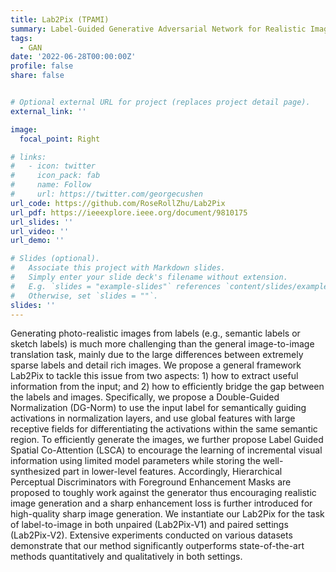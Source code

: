 ```yaml
---
title: Lab2Pix (TPAMI)
summary: Label-Guided Generative Adversarial Network for Realistic Image Synthesis
tags:
  - GAN
date: '2022-06-28T00:00:00Z'
profile: false
share: false


# Optional external URL for project (replaces project detail page).
external_link: ''

image:
  focal_point: Right

# links:
#   - icon: twitter
#     icon_pack: fab
#     name: Follow
#     url: https://twitter.com/georgecushen
url_code: https://github.com/RoseRollZhu/Lab2Pix
url_pdf: https://ieeexplore.ieee.org/document/9810175
url_slides: ''
url_video: ''
url_demo: ''

# Slides (optional).
#   Associate this project with Markdown slides.
#   Simply enter your slide deck's filename without extension.
#   E.g. `slides = "example-slides"` references `content/slides/example-slides.md`.
#   Otherwise, set `slides = ""`.
slides: ''
---
```


Generating photo-realistic images from labels (e.g., semantic labels or sketch labels) is much more challenging than the general image-to-image translation task, mainly due to the large differences between extremely sparse labels and detail rich images. We propose a general framework Lab2Pix to tackle this issue from two aspects: 1) how to extract useful information from the input; and 2) how to efficiently bridge the gap between the labels and images. Specifically, we propose a Double-Guided Normalization (DG-Norm) to use the input label for semantically guiding activations in normalization layers, and use global features with large receptive fields for differentiating the activations within the same semantic region. To efficiently generate the images, we further propose Label Guided Spatial Co-Attention (LSCA) to encourage the learning of incremental visual information using limited model parameters while storing the well-synthesized part in lower-level features. Accordingly, Hierarchical Perceptual Discriminators with Foreground Enhancement Masks are proposed to toughly work against the generator thus encouraging realistic image generation and a sharp enhancement loss is further introduced for high-quality sharp image generation. We instantiate our Lab2Pix for the task of label-to-image in both unpaired (Lab2Pix-V1) and paired settings (Lab2Pix-V2). Extensive experiments conducted on various datasets demonstrate that our method significantly outperforms state-of-the-art methods quantitatively and qualitatively in both settings.